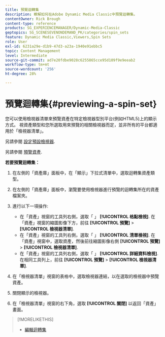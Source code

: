 ```yaml
---
title: 預覽迴轉集
description: 瞭解如何在Adobe Dynamic Media Classic中預覽迴轉集。
contentOwner: Rick Brough
content-type: reference
products: SG_EXPERIENCEMANAGER/Dynamic-Media-Classic
geptopics: SG_SCENESEVENONDEMAND_PK/categories/spin_sets
feature: Dynamic Media Classic,Viewers,Spin Sets
role: User
exl-id: 6231a29e-d1b9-47d3-a23a-1940e91ebbc5
topic: Content Management
level: Intermediate
source-git-commit: ad7e20fdbe9028c6255865cce95d109f9e9eeab2
workflow-type: tm+mt
source-wordcount: '256'
ht-degree: 28%

---
```


# 預覽迴轉集{#previewing-a-spin-set}

您可以使用檢視器清單來預覽資產在特定檢視器型別平台(例如HTML5)上的顯示方式。 視資產類型和您所選取用來預覽的相關檢視器而定，並非所有的平台都適用於「檢視器清單」。

另請參閱 [設定預設檢視器](application-setup.md#configuring_default_viewers).

另請參閱 [預覽資產](previewing-asset.md#previewing_an_asset).

**若要預覽迴轉集：**

1. 在左側的「資產庫」面板中，在「顯示」下拉式清單中，選取迴轉集資產類型。
1. 在左側的「資產庫」面板中，瀏覽要使用檢視器進行預覽的迴轉集所在的資產檔案夾。
1. 進行以下一項操作:

   * 在「資產」視窗的工具列右側，選取「 」 **[!UICONTROL 格點檢視]**. 在「資產」視窗的縮圖影像下方，前往 **[!UICONTROL 預覽]** > **[!UICONTROL 檢視器清單]**.
   * 在「資產」視窗的工具列右側，選取「 」 **[!UICONTROL 清單檢視]**. 在「資產」視窗中，選取資產，然後前往縮圖影像右側 **[!UICONTROL 預覽]** > **[!UICONTROL 檢視器清單]**.
   * 在「資產」視窗的工具列右側，選取「 」 **[!UICONTROL 詳細資料檢視]**. 在相同工具列上，前往 **[!UICONTROL 預覽]** > **[!UICONTROL 檢視器清單]**.

1. 在「檢視器清單」視窗的表格中，選取檢視器連結，以在選取的檢視器中預覽資產。
1. 關閉顯示的檢視器。
1. 在「檢視器清單」視窗的右下角，選取 **[!UICONTROL 關閉]** 以返回「資產」畫面。

>[!MORELIKETHIS]
>
>* [編輯迴轉集](creating-spin-set.md#editing-a-spin-set)
